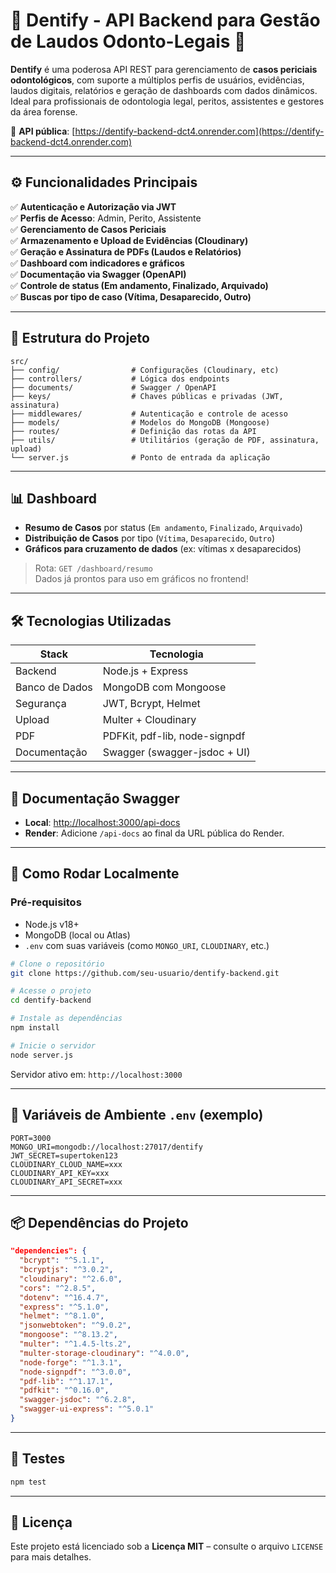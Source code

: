 # 🦷 Dentify - API Backend para Gestão de Laudos Odonto-Legais 🚀

**Dentify** é uma poderosa API REST para gerenciamento de **casos periciais odontológicos**, com suporte a múltiplos perfis de usuários, evidências, laudos digitais, relatórios e geração de dashboards com dados dinâmicos. Ideal para profissionais de odontologia legal, peritos, assistentes e gestores da área forense.  

🔗 **API pública**: [https://dentify-backend-dct4.onrender.com](https://dentify-backend-dct4.onrender.com)

---

## ⚙️ Funcionalidades Principais

✅ **Autenticação e Autorização via JWT**  
✅ **Perfis de Acesso**: Admin, Perito, Assistente  
✅ **Gerenciamento de Casos Periciais**  
✅ **Armazenamento e Upload de Evidências (Cloudinary)**  
✅ **Geração e Assinatura de PDFs (Laudos e Relatórios)**  
✅ **Dashboard com indicadores e gráficos**  
✅ **Documentação via Swagger (OpenAPI)**  
✅ **Controle de status (Em andamento, Finalizado, Arquivado)**  
✅ **Buscas por tipo de caso (Vítima, Desaparecido, Outro)**  

---

## 🧱 Estrutura do Projeto

```
src/
├── config/                # Configurações (Cloudinary, etc)
├── controllers/           # Lógica dos endpoints
├── documents/             # Swagger / OpenAPI
├── keys/                  # Chaves públicas e privadas (JWT, assinatura)
├── middlewares/           # Autenticação e controle de acesso
├── models/                # Modelos do MongoDB (Mongoose)
├── routes/                # Definição das rotas da API
├── utils/                 # Utilitários (geração de PDF, assinatura, upload)
└── server.js              # Ponto de entrada da aplicação
```

---

## 📊 Dashboard

- **Resumo de Casos** por status (`Em andamento`, `Finalizado`, `Arquivado`)
- **Distribuição de Casos** por tipo (`Vítima`, `Desaparecido`, `Outro`)
- **Gráficos para cruzamento de dados** (ex: vítimas x desaparecidos)

> Rota: `GET /dashboard/resumo`  
> Dados já prontos para uso em gráficos no frontend!

---

## 🛠️ Tecnologias Utilizadas

| Stack        | Tecnologia                         |
|--------------|-------------------------------------|
| Backend      | Node.js + Express                   |
| Banco de Dados | MongoDB com Mongoose               |
| Segurança    | JWT, Bcrypt, Helmet                 |
| Upload       | Multer + Cloudinary                 |
| PDF          | PDFKit, pdf-lib, node-signpdf       |
| Documentação | Swagger (swagger-jsdoc + UI)        |

---

## 📄 Documentação Swagger

- **Local**: [http://localhost:3000/api-docs](http://localhost:3000/api-docs)  
- **Render**: Adicione `/api-docs` ao final da URL pública do Render.

---

## 🚀 Como Rodar Localmente

### Pré-requisitos

- Node.js v18+
- MongoDB (local ou Atlas)
- `.env` com suas variáveis (como `MONGO_URI`, `CLOUDINARY`, etc.)

```bash
# Clone o repositório
git clone https://github.com/seu-usuario/dentify-backend.git

# Acesse o projeto
cd dentify-backend

# Instale as dependências
npm install

# Inicie o servidor
node server.js
```

Servidor ativo em: `http://localhost:3000`

---

## 🔐 Variáveis de Ambiente `.env` (exemplo)

```env
PORT=3000
MONGO_URI=mongodb://localhost:27017/dentify
JWT_SECRET=supertoken123
CLOUDINARY_CLOUD_NAME=xxx
CLOUDINARY_API_KEY=xxx
CLOUDINARY_API_SECRET=xxx
```

---

## 📦 Dependências do Projeto

```json
"dependencies": {
  "bcrypt": "^5.1.1",
  "bcryptjs": "^3.0.2",
  "cloudinary": "^2.6.0",
  "cors": "^2.8.5",
  "dotenv": "^16.4.7",
  "express": "^5.1.0",
  "helmet": "^8.1.0",
  "jsonwebtoken": "^9.0.2",
  "mongoose": "^8.13.2",
  "multer": "^1.4.5-lts.2",
  "multer-storage-cloudinary": "^4.0.0",
  "node-forge": "^1.3.1",
  "node-signpdf": "^3.0.0",
  "pdf-lib": "^1.17.1",
  "pdfkit": "^0.16.0",
  "swagger-jsdoc": "^6.2.8",
  "swagger-ui-express": "^5.0.1"
}
```

---

## 🦚 Testes

```bash
npm test
```

---

## 📜 Licença

Este projeto está licenciado sob a **Licença MIT** – consulte o arquivo `LICENSE` para mais detalhes.


